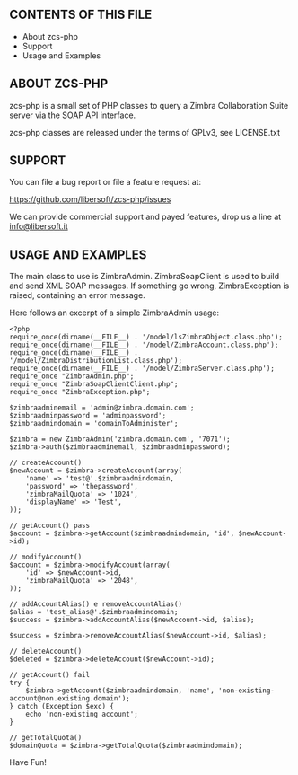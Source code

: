 CONTENTS OF THIS FILE
---------------------

 * About zcs-php
 * Support
 * Usage and Examples

ABOUT ZCS-PHP
---------------

zcs-php is a small set of PHP classes to query a Zimbra Collaboration Suite server via the SOAP API interface.

zcs-php classes are released under the terms of GPLv3, see LICENSE.txt

SUPPORT
-------

You can file a bug report or file a feature request at:

https://github.com/libersoft/zcs-php/issues

We can provide commercial support and payed features, drop us a line at info@libersoft.it

USAGE AND EXAMPLES
------------------

The main class to use is ZimbraAdmin. ZimbraSoapClient is used to build and send XML SOAP messages.
If something go wrong, ZimbraException is raised, containing an error message.

Here follows an excerpt of a simple ZimbraAdmin usage:

    <?php
    require_once(dirname(__FILE__) . '/model/lsZimbraObject.class.php');
    require_once(dirname(__FILE__) . '/model/ZimbraAccount.class.php');
    require_once(dirname(__FILE__) . '/model/ZimbraDistributionList.class.php');
    require_once(dirname(__FILE__) . '/model/ZimbraServer.class.php');
    require_once "ZimbraAdmin.php";
    require_once "ZimbraSoapClientClient.php";
    require_once "ZimbraException.php";
    
    $zimbraadminemail = 'admin@zimbra.domain.com';
    $zimbraadminpassword = 'adminpassword';
    $zimbraadmindomain = 'domainToAdminister';
    
    $zimbra = new ZimbraAdmin('zimbra.domain.com', '7071');
    $zimbra->auth($zimbraadminemail, $zimbraadminpassword);
    
    // createAccount()
    $newAccount = $zimbra->createAccount(array(
        'name' => 'test@'.$zimbraadmindomain,
        'password' => 'thepassword',
        'zimbraMailQuota' => '1024',
        'displayName' => 'Test',
    ));
    
    // getAccount() pass
    $account = $zimbra->getAccount($zimbraadmindomain, 'id', $newAccount->id);
    
    // modifyAccount()
    $account = $zimbra->modifyAccount(array(
        'id' => $newAccount->id,
        'zimbraMailQuota' => '2048',
    ));
    
    // addAccountAlias() e removeAccountAlias()
    $alias = 'test_alias@'.$zimbraadmindomain;
    $success = $zimbra->addAccountAlias($newAccount->id, $alias);
    
    $success = $zimbra->removeAccountAlias($newAccount->id, $alias);
    
    // deleteAccount()
    $deleted = $zimbra->deleteAccount($newAccount->id);
    
    // getAccount() fail
    try {
        $zimbra->getAccount($zimbraadmindomain, 'name', 'non-existing-account@non.existing.domain');
    } catch (Exception $exc) {
        echo 'non-existing account';
    }
    
    // getTotalQuota()
    $domainQuota = $zimbra->getTotalQuota($zimbraadmindomain);

Have Fun!
